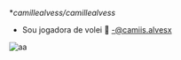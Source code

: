 

**camillealvess/camillealvess*
- Sou jogadora de volei 🏐
-@camiis.alvesx


![aa](https://www.google.com/url?sa=i&url=https%3A%2F%2Fgiphy.com%2Fexplore%2Ffeliz&psig=AOvVaw3yQosyYNmKIV1S98etdzor&ust=1696598174021000&source=images&cd=vfe&opi=89978449&ved=0CBEQjRxqFwoTCIjMgPH-3oEDFQAAAAAdAAAAABAD)


